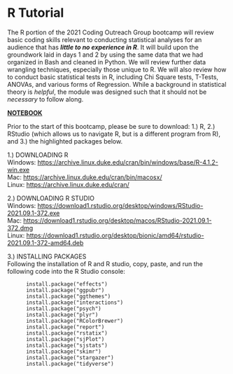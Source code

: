 # R Tutorial

The R portion of the 2021 Coding Outreach Group bootcamp will review basic coding skills relevant to conducting statistical analyses for an audience that has ***little to no experience in R***. It will build upon the groundwork laid in days 1 and 2 by using the same data that we had organized in Bash and cleaned in Python. We will review further data wrangling techniques, especially those unique to R. We will also review how to conduct basic statistical tests in R, including Chi Square tests, T-Tests, ANOVAs, and various forms of Regression. While a background in statistical theory is *helpful*, the module was designed such that it should not be *necessary* to follow along.

**[NOTEBOOK](https://github.com/TU-Coding-Outreach-Group/intro-to-coding-2021/R/index.html)**

Prior to the start of this bootcamp, please be sure to download:  1.) R, 2.) RStudio (which allows us to navigate R, but is a different program from R), and 3.) the highlighted packages below. 

1.)      DOWNLOADING R  
         Windows: https://archive.linux.duke.edu/cran/bin/windows/base/R-4.1.2-win.exe  
         Mac: https://archive.linux.duke.edu/cran/bin/macosx/            
         Linux: https://archive.linux.duke.edu/cran/  

2.)      DOWNLOADING R STUDIO  
         Windows: https://download1.rstudio.org/desktop/windows/RStudio-2021.09.1-372.exe  
         Mac: https://download1.rstudio.org/desktop/macos/RStudio-2021.09.1-372.dmg  
         Linux: https://download1.rstudio.org/desktop/bionic/amd64/rstudio-2021.09.1-372-amd64.deb  

3.)      INSTALLING PACKAGES  
         Following the installation of R and R studio, copy, paste, and run the following code into the R Studio console:

          install.package("effects")  
          install.package("ggpubr")  
          install.package("ggthemes")  
          install.package("interactions")  
          install.package("psych")  
          install.package("plyr")  
          install.package("RColorBrewer")  
          install.package("report")  
          install.package("rstatix")  
          install.package("sjPlot")  
          install.package("sjstats")  
          install.package("skimr")  
          install.package("stargazer")  
          install.package("tidyverse")  
